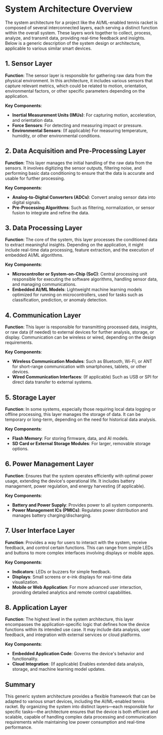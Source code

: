# System Architecture Overview

The system architecture for a project like the AI/ML-enabled tennis racket is composed of several interconnected layers, each serving a distinct function within the overall system. These layers work together to collect, process, analyze, and transmit data, providing real-time feedback and insights. Below is a generic description of the system design or architecture, applicable to various similar smart devices.

## 1. Sensor Layer
**Function**: The sensor layer is responsible for gathering raw data from the physical environment. In this architecture, it includes various sensors that capture relevant metrics, which could be related to motion, orientation, environmental factors, or other specific parameters depending on the application.

**Key Components**:
- **Inertial Measurement Units (IMUs)**: For capturing motion, acceleration, and orientation data.
- **Force Sensors**: For detecting and measuring impact or pressure.
- **Environmental Sensors**: (If applicable) For measuring temperature, humidity, or other environmental conditions.

## 2. Data Acquisition and Pre-Processing Layer
**Function**: This layer manages the initial handling of the raw data from the sensors. It involves digitizing the sensor outputs, filtering noise, and performing basic data conditioning to ensure that the data is accurate and usable for further processing.

**Key Components**:
- **Analog-to-Digital Converters (ADCs)**: Convert analog sensor data into digital signals.
- **Pre-Processing Algorithms**: Such as filtering, normalization, or sensor fusion to integrate and refine the data.

## 3. Data Processing Layer
**Function**: The core of the system, this layer processes the conditioned data to extract meaningful insights. Depending on the application, it might include real-time data processing, feature extraction, and the execution of embedded AI/ML algorithms.

**Key Components**:
- **Microcontroller or System-on-Chip (SoC)**: Central processing unit responsible for executing the software algorithms, handling sensor data, and managing communications.
- **Embedded AI/ML Models**: Lightweight machine learning models optimized for running on microcontrollers, used for tasks such as classification, prediction, or anomaly detection.

## 4. Communication Layer
**Function**: This layer is responsible for transmitting processed data, insights, or raw data (if needed) to external devices for further analysis, storage, or display. Communication can be wireless or wired, depending on the design requirements.

**Key Components**:
- **Wireless Communication Modules**: Such as Bluetooth, Wi-Fi, or ANT for short-range communication with smartphones, tablets, or other devices.
- **Wired Communication Interfaces**: (If applicable) Such as USB or SPI for direct data transfer to external systems.

## 5. Storage Layer
**Function**: In some systems, especially those requiring local data logging or offline processing, this layer manages the storage of data. It can be temporary or long-term, depending on the need for historical data analysis.

**Key Components**:
- **Flash Memory**: For storing firmware, data, and AI models.
- **SD Card or External Storage Modules**: For larger, removable storage options.

## 6. Power Management Layer
**Function**: Ensures that the system operates efficiently with optimal power usage, extending the device's operational life. It includes battery management, power regulation, and energy harvesting (if applicable).

**Key Components**:
- **Battery and Power Supply**: Provides power to all system components.
- **Power Management ICs (PMICs)**: Regulates power distribution and manages battery charging/discharging.

## 7. User Interface Layer
**Function**: Provides a way for users to interact with the system, receive feedback, and control certain functions. This can range from simple LEDs and buttons to more complex interfaces involving displays or mobile apps.

**Key Components**:
- **Indicators**: LEDs or buzzers for simple feedback.
- **Displays**: Small screens or e-ink displays for real-time data visualization.
- **Mobile or Web Application**: For more advanced user interaction, providing detailed analytics and remote control capabilities.

## 8. Application Layer
**Function**: The highest level in the system architecture, this layer encompasses the application-specific logic that defines how the device functions within its intended use case. It may include data analysis, user feedback, and integration with external services or cloud platforms.

**Key Components**:
- **Embedded Application Code**: Governs the device's behavior and functionality.
- **Cloud Integration**: (If applicable) Enables extended data analysis, storage, and machine learning model updates.

## Summary
This generic system architecture provides a flexible framework that can be adapted to various smart devices, including the AI/ML-enabled tennis racket. By organizing the system into distinct layers—each responsible for specific tasks—the architecture ensures that the device is both efficient and scalable, capable of handling complex data processing and communication requirements while maintaining low power consumption and real-time performance.

